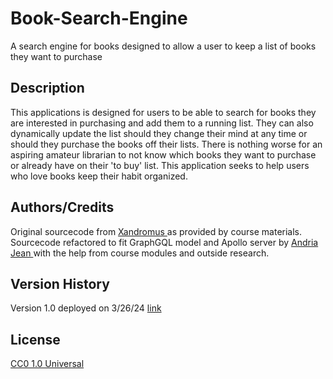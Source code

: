 # Book-Search-Engine
A search engine for books designed to allow a user to keep a list of books they want to purchase

## Description
This applications is designed for users to be able to search for books they are interested in purchasing and add them to a running list. They can also dynamically update the list should they change their mind at any time or should they purchase the books off their lists. There is nothing worse for an aspiring amateur librarian to not know which books they want to purchase or already have on their 'to buy' list. This application seeks to help users who love books keep their habit organized. 

## Authors/Credits
Original sourcecode from <a href="https://github.com/coding-boot-camp/solid-broccoli"> Xandromus </a> as provided by course materials. 
Sourcecode refactored to fit GraphGQL model and Apollo server by <a href="https://github.com/EowynStark"> Andria Jean </a> with the help from course modules and outside research. 

## Version History
Version 1.0 deployed on 3/26/24 <a href="https://book-search-engine-ya6u.onrender.com"> link </a> 

## License

[CC0 1.0 Universal](./LICENSE) 